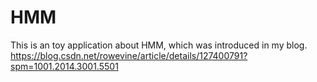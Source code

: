# HMM
This is an toy application about HMM, which was introduced in my blog. https://blog.csdn.net/rowevine/article/details/127400791?spm=1001.2014.3001.5501
